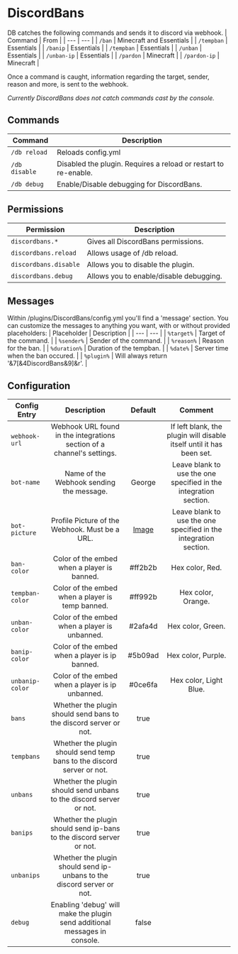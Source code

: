 # DiscordBans

DB catches the following commands and sends it to discord via webhook.
| Command | From |
| --- | --- |
| `/ban` | Minecraft and Essentials |
| `/tempban` | Essentials |
| `/banip` | Essentials |
| `/tempban` | Essentials |
| `/unban` | Essentials |
| `/unban-ip` | Essentials |
| `/pardon` | Minecraft |
| `/pardon-ip` | Minecraft |

Once a command is caught, information regarding the target, sender, reason and more, is sent to the webhook.

*Currently DiscordBans does not catch commands cast by the console.*

## Commands
| Command | Description |
| --- | --- |
| `/db reload` | Reloads config.yml |
| `/db disable` | Disabled the plugin. Requires a reload or restart to re-enable. |
| `/db debug` | Enable/Disable debugging for DiscordBans. |
  
## Permissions
| Permission | Description |
| --- | --- |
| `discordbans.*` | Gives all DiscordBans permissions. |
| `discordbans.reload` | Allows usage of /db reload. |
| `discordbans.disable` | Allows you to disable the plugin. |
| `discordbans.debug` | Allows you to enable/disable debugging. |

## Messages

Within /plugins/DiscordBans/config.yml you'll find a 'message' section. You can customize the messages to anything you want, with or without provided placeholders:
| Placeholder | Description |
| --- | --- |
| `%target%` | Target of the command. |
| `%sender%` | Sender of the command. |
| `%reason%` | Reason for the ban. |
| `%duration%` | Duration of the tempban. |
| `%date%` | Server time when the ban occured. |
| `%plugin%` | Will always return '&7[&4DiscordBans&9]&r'. |

## Configuration
| Config Entry | Description | Default | Comment |
| --- | :---: | :---: | :---: |
| `webhook-url` | Webhook URL found in the integrations section of a channel's settings. |  | If left blank, the plugin will disable itself until it has been set. |
| `bot-name` | Name of the Webhook sending the message. | George | Leave blank to use the one specified in the integration section. |
| `bot-picture` | Profile Picture of the Webhook. Must be a URL. | [Image](https://i.pinimg.com/originals/bf/23/ca/bf23ca87c2a867e2b3b991e76d982abd.jpg) | Leave blank to use the one specified in the integration section. |
| `ban-color` | Color of the embed when a player is banned. | #ff2b2b | Hex color, Red. |
| `tempban-color` | Color of the embed when a player is temp banned. | #ff992b | Hex color, Orange. |
| `unban-color` | Color of the embed when a player is unbanned. | #2afa4d | Hex color, Green. |
| `banip-color` | Color of the embed when a player is ip banned. | #5b09ad | Hex color, Purple. |
| `unbanip-color` | Color of the embed when a player is ip unbanned. | #0ce6fa | Hex color, Light Blue. |
| `bans` | Whether the plugin should send bans to the discord server or not. | true |  |
| `tempbans` | Whether the plugin should send temp bans to the discord server or not. | true |  |
| `unbans` | Whether the plugin should send unbans to the discord server or not. | true |  |
| `banips` | Whether the plugin should send ip-bans to the discord server or not. | true |  |
| `unbanips` | Whether the plugin should send ip-unbans to the discord server or not. | true |  |
| `debug` | Enabling 'debug' will make the plugin send additional messages in console. | false |  |
